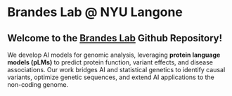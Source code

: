# Brandes Lab @ NYU Langone

## Welcome to the [Brandes Lab](https://brandeslab.org) Github Repository!

We develop AI models for genomic analysis, leveraging **protein language models (pLMs)** to predict protein function, variant effects, and disease associations. Our work bridges AI and statistical genetics to identify causal variants, optimize genetic sequences, and extend AI applications to the non-coding genome.  


